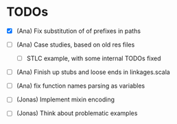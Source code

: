 # TODOs

- [x] (Ana) Fix substitution of of prefixes in paths
- [ ] (Ana) Case studies, based on old res files
  - [ ] STLC example, with some internal TODOs fixed
- [ ] (Ana) Finish up stubs and loose ends in linkages.scala
- [ ] (Ana) fix function names parsing as variables



- [ ] (Jonas) Implement mixin encoding
- [ ] (Jonas) Think about problematic examples